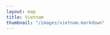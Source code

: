 ```yaml
---
layout: map
title: Vietnam
thumbnail: "/images/vietnam.markdown"
---
```

<html> 
<head> 
  <meta http-equiv="content-type" content="text/html; charset=UTF-8" /> 
  <title>Google Maps Multiple Markers</title> 
  <script src="http://maps.google.com/maps/api/js?sensor=false" 
          type="text/javascript"></script>
</head> 
<body>
  <div id="map" style="width: 500px; height: 400px;"></div>

  <script type="text/javascript">
    var locations = [
      ['Bondi Beach', -33.890542, 151.274856, 4],
      ['Coogee Beach', -33.923036, 151.259052, 5],
      ['Cronulla Beach', -34.028249, 151.157507, 3],
      ['Manly Beach', -33.80010128657071, 151.28747820854187, 2],
      ['Maroubra Beach', -33.950198, 151.259302, 1]
    ];

    var map = new google.maps.Map(document.getElementById('map'), {
      zoom: 10,
      center: new google.maps.LatLng(-33.92, 151.25),
      mapTypeId: google.maps.MapTypeId.ROADMAP
    });

    var infowindow = new google.maps.InfoWindow();

    var marker, i;

    for (i = 0; i < locations.length; i++) {  
      marker = new google.maps.Marker({
        position: new google.maps.LatLng(locations[i][1], locations[i][2]),
        map: map
      });

      google.maps.event.addListener(marker, 'click', (function(marker, i) {
        return function() {
          infowindow.setContent(locations[i][0]);
          infowindow.open(map, marker);
        }
      })(marker, i));
    }
  </script>
</body>
</html>
   
